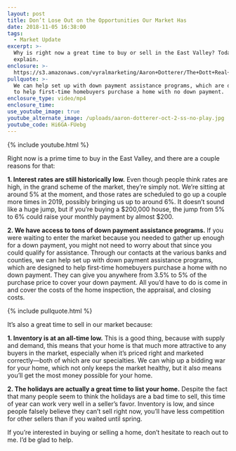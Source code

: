 ```yaml
---
layout: post
title: Don’t Lose Out on the Opportunities Our Market Has
date: 2018-11-05 16:38:00
tags:
  - Market Update
excerpt: >-
  Why is right now a great time to buy or sell in the East Valley? Today I’ll
  explain.
enclosure: >-
  https://s3.amazonaws.com/vyralmarketing/Aaron+Dotterer/The+Dott+Real+Estate+Group-+Dont+Lose+Out+On+the+Opportunities+Our+Market+Has.mp4
pullquote: >-
  We can help set up with down payment assistance programs, which are designed
  to help first-time homebuyers purchase a home with no down payment.
enclosure_type: video/mp4
enclosure_time:
use_youtube_image: true
youtube_alternate_image: /uploads/aaron-dotterer-oct-2-ss-no-play.jpg
youtube_code: Hi6GA-FUebg
---
```


{% include youtube.html %}

Right now is a prime time to buy in the East Valley, and there are a couple reasons for that:

**1. Interest rates are still historically low.** Even though people think rates are high, in the grand scheme of the market, they’re simply not. We’re sitting at around 5% at the moment, and those rates are scheduled to go up a couple more times in 2019, possibly bringing us up to around 6%. It doesn’t sound like a huge jump, but if you’re buying a $200,000 house, the jump from 5% to 6% could raise your monthly payment by almost $200.

**2. We have access to tons of down payment assistance programs.** If you were waiting to enter the market because you needed to gather up enough for a down payment, you might not need to worry about that since you could qualify for assistance. Through our contacts at the various banks and counties, we can help set up with down payment assistance programs, which are designed to help first-time homebuyers purchase a home with no down payment. They can give you anywhere from 3.5% to 5% of the purchase price to cover your down payment. All you’d have to do is come in and cover the costs of the home inspection, the appraisal, and closing costs.

{% include pullquote.html %}

It’s also a great time to sell in our market because:

**1. Inventory is at an all-time low.** This is a good thing, because with supply and demand, this means that your home is that much more attractive to any buyers in the market, especially when it’s priced right and marketed correctly—both of which are our specialties. We can whip up a bidding war for your home, which not only keeps the market healthy, but it also means you’ll get the most money possible for your home.

**2. The holidays are actually a great time to list your home.** Despite the fact that many people seem to think the holidays are a bad time to sell, this time of year can work very well in a seller’s favor. Inventory is low, and since people falsely believe they can’t sell right now, you’ll have less competition for other sellers than if you waited until spring.

If you’re interested in buying or selling a home, don’t hesitate to reach out to me. I’d be glad to help.